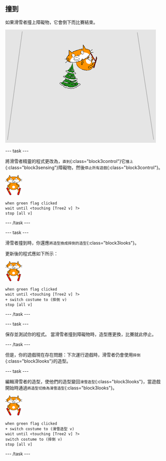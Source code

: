 ## 撞到

如果滑雪者撞上障礙物，它會倒下而比賽結束。

![滑雪者撞倒](images/skier_crash.png)

--- task ---

將滑雪者精靈的程式更改為，`直到`{:class="block3control"}它`撞上`{:class="block3sensing"}障礙物，然後`停止所有遊戲`{:class="block3control"}。

![滑雪者精靈](images/skier_sprite_small.png)

```blocks3
when green flag clicked
wait until <touching [Tree2 v] ?>
stop [all v]
```

--- /task ---

--- task ---

滑雪者撞到時，你還應`將造型換成摔倒的造型`{:class="block3looks"}。

更新後的程式應如下所示：

![滑雪者精靈](images/skier_sprite_small.png)

```blocks3
when green flag clicked
wait until <touching [Tree2 v] ?>
+ switch costume to (摔倒 v)
stop [all v]
```

--- /task ---

--- task ---

保存並測試你的程式。 當滑雪者撞到障礙物時，造型應更換，比賽就此停止。

--- /task ---

但是，你的遊戲現在存在問題：下次運行遊戲時，滑雪者仍會使用`摔倒`{:class="block3looks"}的造型。

--- task ---

編輯滑雪者的造型，使他們的造型變回`滑雪造型`{:class="block3looks"}，當遊戲開始時通過`將造型切換為滑雪造型`{:class="block3looks"}。

![滑雪者精靈](images/skier_sprite_small.png)

```blocks3
when green flag clicked
+ switch costume to (滑雪造型 v)
wait until <touching [Tree2 v] ?>
switch costume to (摔倒 v)
stop [all v]
```

--- /task ---